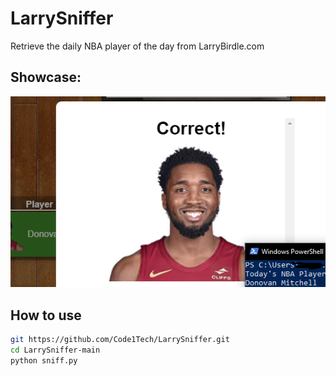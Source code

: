 # LarrySniffer
Retrieve the daily NBA player of the day from LarryBirdle.com   

## Showcase:
![Image](Showcase.png)  

## How to use
```bash
git https://github.com/Code1Tech/LarrySniffer.git
cd LarrySniffer-main
python sniff.py
```
